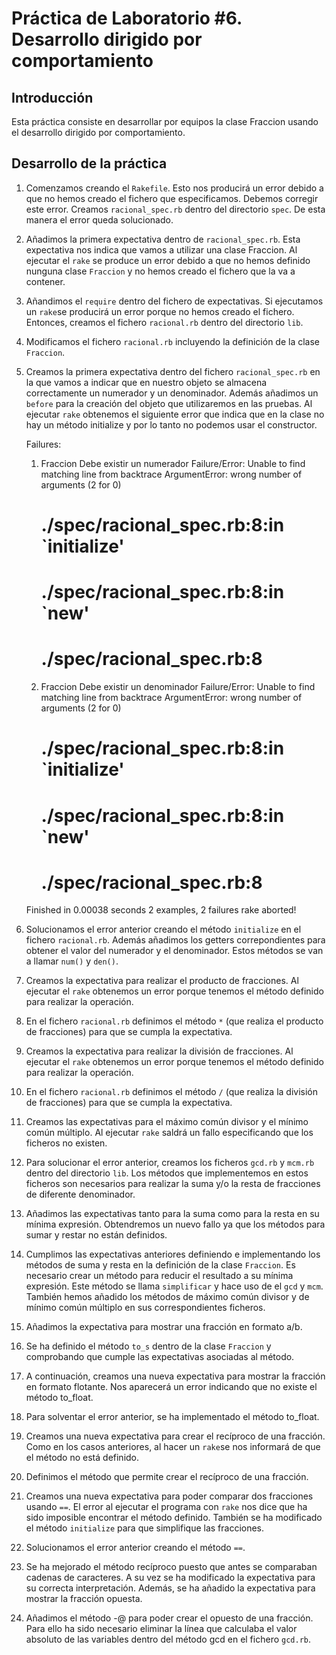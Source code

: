 Práctica de Laboratorio #6. Desarrollo dirigido por comportamiento   
================

Introducción
------------

Esta práctica consiste en desarrollar por equipos la clase Fraccion usando el desarrollo dirigido por comportamiento. 

Desarrollo de la práctica
------------

1. Comenzamos creando el `Rakefile`. Esto nos producirá un error debido a que no hemos creado el fichero que especificamos. 
Debemos corregir este error. 
Creamos `racional_spec.rb` dentro del directorio `spec`. De esta manera el error queda solucionado.  

2. Añadimos la primera expectativa dentro de `racional_spec.rb`. Esta expectativa nos indica que vamos a utilizar una clase Fraccion.
Al ejecutar el `rake` se produce un error debido a que no hemos definido nunguna clase `Fraccion` y no hemos creado el fichero que la va a contener. 

3. Añandimos el `require` dentro del fichero de expectativas. Si ejecutamos un `rake`se producirá un error porque no hemos creado el fichero. Entonces, creamos el fichero `racional.rb` dentro del directorio `lib`. 

4. Modificamos el fichero `racional.rb` incluyendo la definición de la clase `Fraccion`.

5. Creamos la primera expectativa dentro del fichero `racional_spec.rb` en la que vamos a indicar que en nuestro objeto se almacena 
correctamente un numerador y un denominador. Además añadimos un `before` para la creación del objeto que utilizaremos en las pruebas.
Al ejecutar `rake` obtenemos el siguiente error que indica que en la clase no hay un método initialize y por lo tanto no podemos usar el constructor.

	Failures:

	  1) Fraccion Debe existir un numerador
	     Failure/Error: Unable to find matching line from backtrace
	     ArgumentError:
	       wrong number of arguments (2 for 0)
	     # ./spec/racional_spec.rb:8:in `initialize'
	     # ./spec/racional_spec.rb:8:in `new'
	     # ./spec/racional_spec.rb:8

	  2) Fraccion Debe existir un denominador
	     Failure/Error: Unable to find matching line from backtrace
	     ArgumentError:
	       wrong number of arguments (2 for 0)
	     # ./spec/racional_spec.rb:8:in `initialize'
	     # ./spec/racional_spec.rb:8:in `new'
	     # ./spec/racional_spec.rb:8

	Finished in 0.00038 seconds
	2 examples, 2 failures
	rake aborted!

6. Solucionamos el error anterior creando el método `initialize` en el fichero `racional.rb`. Además añadimos los getters correpondientes para obtener el valor del numerador y el denominador. Estos métodos se van a llamar `num()` y `den()`.
7. Creamos la expectativa para realizar el producto de fracciones. Al ejecutar el `rake` obtenemos un error porque tenemos el método definido para realizar la operación. 
8. En el fichero `racional.rb` definimos el método `*` (que realiza el producto de fracciones) para que se cumpla la expectativa. 
9. Creamos la expectativa para realizar la división de fracciones. Al ejecutar el `rake` obtenemos un error porque tenemos el método definido para realizar la operación.
10. En el fichero `racional.rb` definimos el método `/` (que realiza la división de fracciones) para que se cumpla la expectativa.
11. Creamos las expectativas para el máximo común divisor y el mínimo común múltiplo. Al ejecutar `rake` saldrá un fallo especificando que los ficheros no existen.
12. Para solucionar el error anterior, creamos los ficheros `gcd.rb` y `mcm.rb` dentro del directorio `lib`. Los métodos que implementemos en estos ficheros son necesarios para realizar la suma y/o la resta de fracciones de diferente denominador.
13. Añadimos las expectativas tanto para la suma como para la resta en su mínima expresión. Obtendremos un nuevo fallo ya que los métodos para sumar y restar no están definidos.
14. Cumplimos las expectativas anteriores definiendo e implementando los métodos de suma y resta en la definición de la clase `Fraccion`. Es necesario crear un método para reducir el resultado a su mínima expresión. Este método se llama `simplificar` y hace uso de el `gcd` y `mcm`. También hemos añadido los métodos de máximo común divisor y de mínimo común múltiplo en sus correspondientes ficheros. 
15. Añadimos la expectativa para mostrar una fracción en formato a/b.
16. Se ha definido el método `to_s` dentro de la clase `Fraccion` y comprobando que cumple las expectativas asociadas al método.
17. A continuación, creamos una nueva expectativa para mostrar la fracción en formato flotante. Nos aparecerá un error indicando que no existe el método to_float.
18. Para solventar el error anterior, se ha implementado el método to_float.
19. Creamos una nueva expectativa para crear el recíproco  de una fracción. Como en los casos anteriores, al hacer un `rake`se nos informará de que el método no está definido.
20. Definimos el método que permite crear el recíproco de una fracción.
21. Creamos una nueva expectativa para poder comparar dos fracciones usando `==`. El error al ejecutar el programa con `rake` nos dice que ha sido imposible encontrar el método definido. También se ha modificado el método `initialize` para que simplifique las fracciones.
22. Solucionamos el error anterior creando el método `==`. 
23. Se ha mejorado el método recíproco puesto que antes se comparaban cadenas de caracteres. A su vez se ha modificado la expectativa para su correcta interpretación. Además, se ha añadido la expectativa para mostrar la fracción opuesta.
24. Añadimos el método -@ para poder crear el opuesto de una fracción. Para ello ha sido necesario eliminar la línea que calculaba el valor absoluto de las variables dentro del método gcd en el fichero `gcd.rb`.
